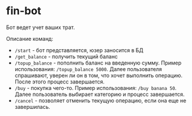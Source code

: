 # fin-bot
Бот ведет учет ваших трат. 

Описание команд:
* `/start` - бот представляется, юзер заносится в БД
* `/get_balance` - получить текущий баланс
* `/topup_balance` - пополнить баланс на введенную сумму. Пример использования: `/topup_balance 5000`. Далее пользователя спрашивают, уверен ли он в том, что хочет выполнить операцию. После этого процесс завершается.
* `/buy` - покупка чего-то. Пример использования: `/buy banana 50`. Далее пользователь выбирает категорию и процесс завершается.
* `/cancel` - позволяет отменить текущую операцию, если она еще не завершилась.
